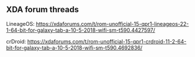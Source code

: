 ## XDA forum threads

LineageOS: https://xdaforums.com/t/rom-unofficial-15-qpr1-lineageos-22-1-64-bit-for-galaxy-tab-a-10-5-2018-wifi-sm-t590.4427597/

crDroid: https://xdaforums.com/t/rom-unofficial-15-qpr1-crdroid-11-2-64-bit-for-galaxy-tab-a-10-5-2018-wifi-sm-t590.4692836/
